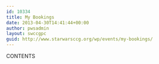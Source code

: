 ```yaml
---
id: 10334
title: My Bookings
date: 2013-04-30T14:41:44+00:00
author: pwsadmin
layout: swccgpc
guid: http://www.starwarsccg.org/wp/events/my-bookings/
---
```

CONTENTS